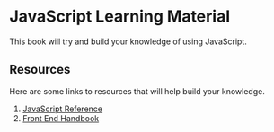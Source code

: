 # JavaScript Learning Material
This book will try and build your knowledge of using JavaScript.


## Resources
Here are some links to resources that will help build your knowledge.

1. [JavaScript Reference](https://developer.mozilla.org/en-US/docs/Web/JavaScript)
2. [Front End Handbook](https://www.frontendhandbook.com/)
